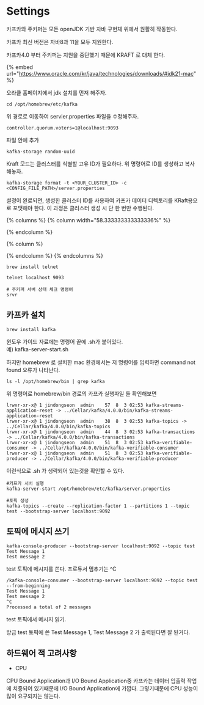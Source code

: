 # Settings

카프카와 주키퍼는 모든 openJDK 기반 자바 구현체 위에서 원활히 작동한다.&#x20;

카프카 최신 버전은 자바8과 11을 모두 지원한다.

카프카4.0 부터 주키퍼는 지원을 중단했기 때문에 KRAFT 로 대체 한다.



{% embed url="https://www.oracle.com/kr/java/technologies/downloads/#jdk21-mac" %}

오라클 홈페이지에서 jdk 설치를 먼저 해주자.



```
cd /opt/homebrew/etc/kafka
```

&#x20;위 경로로 이동하여 servier.properties 파일을 수정해주자.

```
controller.quorum.voters=1@localhost:9093
```

&#x20;파일 안에 추가

```
kafka-storage random-uuid
```

Kraft 모드는 클러스터를 식별할 고유 ID가 필요하다. 위 명령어로 ID를 생성하고 복사해놓자.

```
kafka-storage format -t <YOUR_CLUSTER_ID> -c <CONFIG_FILE_PATH>/server.properties
```

설정이 완료되면, 생성한 클러스터 ID를 사용하여 카프카 데이터 디렉토리를 KRaft용으로 포맷해야 한다. 이 과정은 클러스터 생성 시 단 한 번만 수행된다.



{% columns %}
{% column width="58.333333333333336%" %}

{% endcolumn %}

{% column %}

{% endcolumn %}
{% endcolumns %}

```
brew install telnet

telnet localhost 9093

# 주키퍼 서버 상태 체크 명령어
srvr

```

&#x20;&#x20;

## 카프카 설치

```
brew install kafka
```

윈도우 가이드 자료에는 명령어 끝에 .sh가 붙어있다.\
예) kafka-server-start.sh

하지만 homebrew 로 설치한 mac 환경에서는 저  명령어를 입력하면 command not found 오류가 나타난다.

```
ls -l /opt/homebrew/bin | grep kafka
```

위 명령어로 homebrew/bin 경로의 카프카 실행파일 들 확인해보면

```
lrwxr-xr-x@ 1 jindongseon  admin    57  8  3 02:53 kafka-streams-application-reset -> ../Cellar/kafka/4.0.0/bin/kafka-streams-application-reset
lrwxr-xr-x@ 1 jindongseon  admin    38  8  3 02:53 kafka-topics -> ../Cellar/kafka/4.0.0/bin/kafka-topics
lrwxr-xr-x@ 1 jindongseon  admin    44  8  3 02:53 kafka-transactions -> ../Cellar/kafka/4.0.0/bin/kafka-transactions
lrwxr-xr-x@ 1 jindongseon  admin    51  8  3 02:53 kafka-verifiable-consumer -> ../Cellar/kafka/4.0.0/bin/kafka-verifiable-consumer
lrwxr-xr-x@ 1 jindongseon  admin    51  8  3 02:53 kafka-verifiable-producer -> ../Cellar/kafka/4.0.0/bin/kafka-verifiable-producer
```

이런식으로 .sh 가 생략되어 있는것을 확인할 수 있다.

```
#카프카 서버 실행
kafka-server-start /opt/homebrew/etc/kafka/server.properties

#토픽 생성 
kafka-topics --create --replication-factor 1 --partitions 1 --topic test --bootstrap-server localhost:9092
```







## 토픽에 메시지 쓰기

```
kafka-console-producer --bootstrap-server localhost:9092 --topic test
Test Message 1
Test message 2
```

test 토픽에 메시지를 쓴다. 프로듀서 멈추기는 ^C

```
/kafka-console-consumer --bootstrap-server localhost:9092 --topic test --from-beginning
Test Message 1
Test message 2
^C
Processed a total of 2 messages
```

test 토픽에서 메시지 읽기.

방금 test 토픽에 쓴 Test Message 1, Test Message 2 가 출력된다면 잘 된거다.







## 하드웨어 적 고려사항

* CPU

CPU Bound Application과 I/O Bound Application중 카프카는 데이터 입출력 작업에 치중되어 있기때문에 I/O Bound Application에 가깝다. 그렇기때문에 CPU 성능이 많이 요구되지는 않는다.




